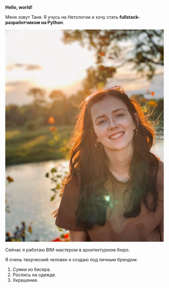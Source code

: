 **Hello, world!**

Меня зовут Таня. Я учусь на Нетологии и хочу стать **fullstack-разработчиком на Python**.

![Alt text](img/my_photo.jpg)

Сейчас я работаю BIM-мастером в архитектурном бюро. 
 
 Я очень творческий человек и создаю под личным брендом:
 1. Сумки из бисера.
 2. Роспись на одежде.
 3. Украшения.
